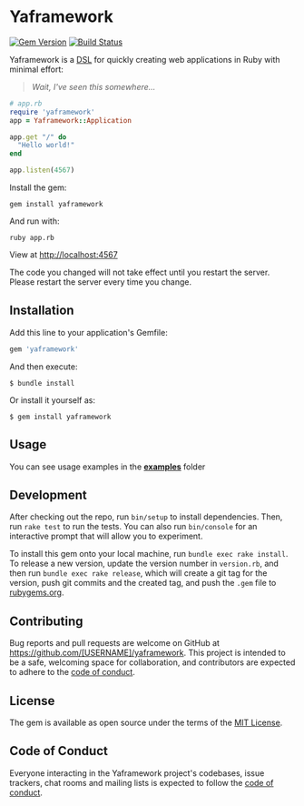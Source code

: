# Yaframework

[![Gem Version](https://badge.fury.io/rb/yaframework.svg)](https://badge.fury.io/rb/yaframework)
[![Build Status](https://app.travis-ci.com/maxbarsukov/yaframework.svg?token=T4CL2EqKG6FY816F3W3F&branch=master)](https://app.travis-ci.com/maxbarsukov/yaframework)

Yaframework is a [DSL](https://en.wikipedia.org/wiki/Domain-specific_language) for
quickly creating web applications in Ruby with minimal effort:

> _Wait, I've seen this somewhere..._

```ruby
# app.rb
require 'yaframework'
app = Yaframework::Application

app.get "/" do
  "Hello world!"
end

app.listen(4567)
```

Install the gem:

```shell
gem install yaframework
```

And run with:

```shell
ruby app.rb
```

View at [http://localhost:4567](http://localhost:4567)

The code you changed will not take effect until you restart the server.
Please restart the server every time you change.

## Installation

Add this line to your application's Gemfile:

```ruby
gem 'yaframework'
```

And then execute:

    $ bundle install

Or install it yourself as:

    $ gem install yaframework

## Usage

You can see usage examples in the [**examples**](https://github.com/maxbarsukov/yaframework/tree/master/examples) folder

## Development

After checking out the repo, run `bin/setup` to install dependencies. Then, run `rake test` to run the tests. You can also run `bin/console` for an interactive prompt that will allow you to experiment.

To install this gem onto your local machine, run `bundle exec rake install`. To release a new version, update the version number in `version.rb`, and then run `bundle exec rake release`, which will create a git tag for the version, push git commits and the created tag, and push the `.gem` file to [rubygems.org](https://rubygems.org).

## Contributing

Bug reports and pull requests are welcome on GitHub at https://github.com/[USERNAME]/yaframework. This project is intended to be a safe, welcoming space for collaboration, and contributors are expected to adhere to the [code of conduct](https://github.com/[USERNAME]/yaframework/blob/master/CODE_OF_CONDUCT.md).

## License

The gem is available as open source under the terms of the [MIT License](https://opensource.org/licenses/MIT).

## Code of Conduct

Everyone interacting in the Yaframework project's codebases, issue trackers, chat rooms and mailing lists is expected to follow the [code of conduct](https://github.com/[USERNAME]/yaframework/blob/master/CODE_OF_CONDUCT.md).
